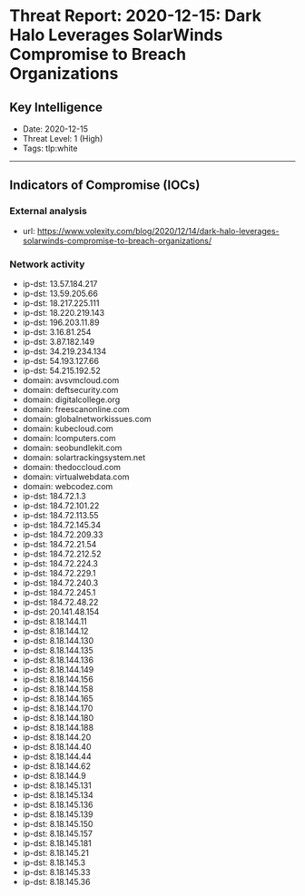 # Threat Report: 2020-12-15: Dark Halo Leverages SolarWinds Compromise to Breach Organizations


## Key Intelligence
* Date: 2020-12-15
* Threat Level: 1 (High)
* Tags: tlp:white

---

## Indicators of Compromise (IOCs)
### External analysis
* url: https://www.volexity.com/blog/2020/12/14/dark-halo-leverages-solarwinds-compromise-to-breach-organizations/

### Network activity
* ip-dst: 13.57.184.217
* ip-dst: 13.59.205.66
* ip-dst: 18.217.225.111
* ip-dst: 18.220.219.143
* ip-dst: 196.203.11.89
* ip-dst: 3.16.81.254
* ip-dst: 3.87.182.149
* ip-dst: 34.219.234.134
* ip-dst: 54.193.127.66
* ip-dst: 54.215.192.52
* domain: avsvmcloud.com
* domain: deftsecurity.com
* domain: digitalcollege.org
* domain: freescanonline.com
* domain: globalnetworkissues.com
* domain: kubecloud.com
* domain: lcomputers.com
* domain: seobundlekit.com
* domain: solartrackingsystem.net
* domain: thedoccloud.com
* domain: virtualwebdata.com
* domain: webcodez.com
* ip-dst: 184.72.1.3
* ip-dst: 184.72.101.22
* ip-dst: 184.72.113.55
* ip-dst: 184.72.145.34
* ip-dst: 184.72.209.33
* ip-dst: 184.72.21.54
* ip-dst: 184.72.212.52
* ip-dst: 184.72.224.3
* ip-dst: 184.72.229.1
* ip-dst: 184.72.240.3
* ip-dst: 184.72.245.1
* ip-dst: 184.72.48.22
* ip-dst: 20.141.48.154
* ip-dst: 8.18.144.11
* ip-dst: 8.18.144.12
* ip-dst: 8.18.144.130
* ip-dst: 8.18.144.135
* ip-dst: 8.18.144.136
* ip-dst: 8.18.144.149
* ip-dst: 8.18.144.156
* ip-dst: 8.18.144.158
* ip-dst: 8.18.144.165
* ip-dst: 8.18.144.170
* ip-dst: 8.18.144.180
* ip-dst: 8.18.144.188
* ip-dst: 8.18.144.20
* ip-dst: 8.18.144.40
* ip-dst: 8.18.144.44
* ip-dst: 8.18.144.62
* ip-dst: 8.18.144.9
* ip-dst: 8.18.145.131
* ip-dst: 8.18.145.134
* ip-dst: 8.18.145.136
* ip-dst: 8.18.145.139
* ip-dst: 8.18.145.150
* ip-dst: 8.18.145.157
* ip-dst: 8.18.145.181
* ip-dst: 8.18.145.21
* ip-dst: 8.18.145.3
* ip-dst: 8.18.145.33
* ip-dst: 8.18.145.36
